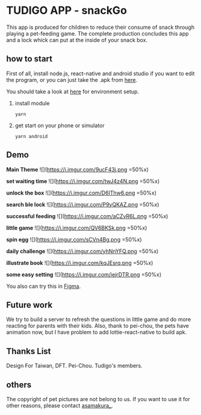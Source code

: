 # TUDIGO APP - snackGo
This app is produced for children to reduce their consume of snack through playing a pet-feeding game. The complete production concludes this app and a lock whick can put at the inside of your snack box.

## how to start 
First of all, install node.js, react-native and android studio if you want to edit the program, or you can just take the .apk from [here](https://drive.google.com/drive/folders/110YkTdaheKGloLNH_bPVOYKINoVBmyCt?usp=sharing).

You should take a look at [here](https://reactnative.dev/docs/environment-setup) for environment setup.
1. install module
    ```
    yarn 
    ```
2. get start on your phone or simulator
    ```
    yarn android
    ```

## Demo
**Main Theme**
![](https://i.imgur.com/9ucF43j.png =50%x)

**set waiting time**
![](https://i.imgur.com/twJ4z4N.png =50%x)

**unlock the box**
![](https://i.imgur.com/D6IThw6.png =50%x)

**search ble lock**
![](https://i.imgur.com/P9yQKAZ.png =50%x)

**successful feeding**
![](https://i.imgur.com/aCZvR6L.png =50%x)

**little game**
![](https://i.imgur.com/QV6BKSk.png =50%x)

**spin egg**
![](https://i.imgur.com/sCVn4Bg.png =50%x)

**daily challenge**
![](https://i.imgur.com/yhNnYFQ.png =50%x)

**illustrate book**
![](https://i.imgur.com/kqJEsrq.png =50%x)

**some easy setting**
![](https://i.imgur.com/iejrDTR.png =50%x)

You also can try this in [Figma](https://www.figma.com/proto/4LtYaCvattOQFN9BRi6irj/Untitled?page-id=0%3A1&node-id=1%3A23&viewport=241%2C48%2C0.25&scaling=scale-down&starting-point-node-id=1%3A23&show-proto-sidebar=1).
## Future work
We try to build a server to refresh the questions in little game and do more reacting for parents with their kids. 
Also, thank to pei-chou, the pets have animation now, but I have problem to add lottie-react-native to build apk.

## Thanks List
Design For Taiwan, DFT.
Pei-Chou.
Tudigo's members.

## others
The copyright of pet pictures are not belong to us. If you want to use it for other reasons, please contact [asamakura_](https://www.instagram.com/asamakura_/).
